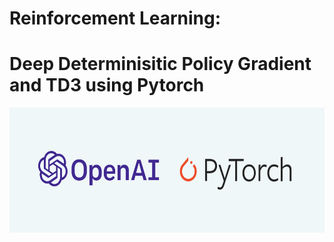 # Reinforcement Learning:
# Deep Determinisitic Policy Gradient and TD3 using Pytorch

<img src="https://github.com/coldhenry/RL-DDPG-and-TD3-Pytorch/blob/main/pic/openai-pytorch.png" width="600" height="200" />
